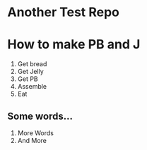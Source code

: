 # Another Test Repo

# How to make PB and J
1. Get bread
2. Get Jelly
3. Get PB
4. Assemble
5. Eat

## Some words...

1. More Words
2. And More